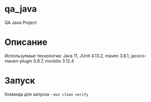 # qa_java
QA Java Project

# Описание
Используемые технологии: Java 11, JUnit 4.13.2, maven 3.8.1, jacoco-maven-plugin 0.8.7, mockito 3.12.4

# Запуск
Команда для запуска - `mvn clean verify`